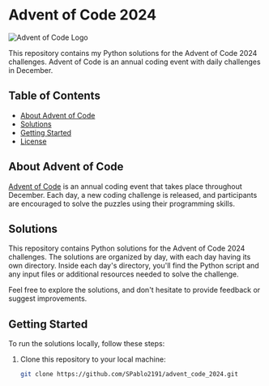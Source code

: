 # Advent of Code 2024 

![Advent of Code Logo](https://adventofcode.com/favicon.png)

This repository contains my Python solutions for the Advent of Code 2024 challenges. Advent of Code is an annual coding event with daily challenges in December.

## Table of Contents

- [About Advent of Code](#about-advent-of-code)
- [Solutions](#solutions)
- [Getting Started](#getting-started)
- [License](#license)

## About Advent of Code

[Advent of Code](https://adventofcode.com/) is an annual coding event that takes place throughout December. Each day, a new coding challenge is released, and participants are encouraged to solve the puzzles using their programming skills.

## Solutions

This repository contains Python solutions for the Advent of Code 2024 challenges. The solutions are organized by day, with each day having its own directory. Inside each day's directory, you'll find the Python script and any input files or additional resources needed to solve the challenge.

Feel free to explore the solutions, and don't hesitate to provide feedback or suggest improvements.

## Getting Started

To run the solutions locally, follow these steps:

1. Clone this repository to your local machine:

   ```bash
   git clone https://github.com/SPablo2191/advent_code_2024.git
